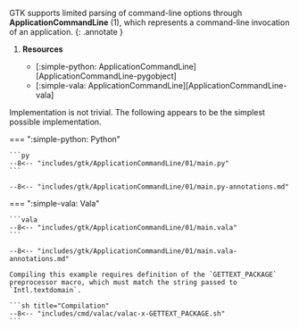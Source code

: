 GTK supports limited parsing of command-line options through **ApplicationCommandLine** (1), which represents a command-line invocation of an application.
{: .annotate }

1.  **Resources**

    -   [:simple-python: ApplicationCommandLine][ApplicationCommandLine-pygobject]
    -   [:simple-vala: ApplicationCommandLine][ApplicationCommandLine-vala]

Implementation is not trivial.
The following appears to be the simplest possible implementation.

=== ":simple-python: Python"

    ```py
    --8<-- "includes/gtk/ApplicationCommandLine/01/main.py"
    ```

    --8<-- "includes/gtk/ApplicationCommandLine/01/main.py-annotations.md"

=== ":simple-vala: Vala"

    ```vala
    --8<-- "includes/gtk/ApplicationCommandLine/01/main.vala"
    ```

    --8<-- "includes/gtk/ApplicationCommandLine/01/main.vala-annotations.md"

    Compiling this example requires definition of the `GETTEXT_PACKAGE` preprocessor macro, which must match the string passed to `Intl.textdomain`.

    ```sh title="Compilation"
    --8<-- "includes/cmd/valac/valac-x-GETTEXT_PACKAGE.sh"
    ```
